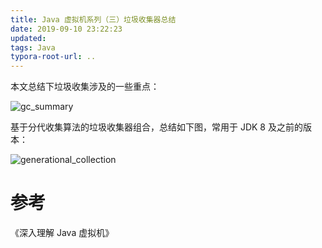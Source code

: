 ```yaml
---
title: Java 虚拟机系列（三）垃圾收集器总结
date: 2019-09-10 23:22:23
updated:
tags: Java
typora-root-url: ..
---
```


本文总结下垃圾收集涉及的一些重点：

![gc_summary](/img/java/jvm/gc_summary.png)

基于分代收集算法的垃圾收集器组合，总结如下图，常用于 JDK 8 及之前的版本：

![generational_collection](/img/java/jvm/generational_collection.png)

# 参考

《深入理解 Java 虚拟机》